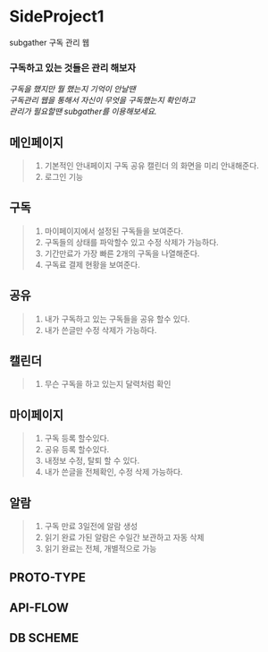 # SideProject1

subgather 구독 관리 웹

### 구독하고 있는 것들은 관리 해보자
_구독을 했지만 뭘 했는지 기억이 안날땐\
구독관리 웹을 통해서 자신이 무엇을 구독했는지 확인하고\
관리가 필요할땐 subgather를 이용해보세요._

## 메인페이지
> 1. 기본적인 안내페이지 구독 공유 캘린더 의 화면을 미리 안내해준다.
> 2. 로그인 기능
## 구독
> 1. 마이페이지에서 설정된 구독들을 보여준다.
> 2. 구독들의 상태를 파악할수 있고 수정 삭제가 가능하다.
> 3. 기간만료가 가장 빠른 2개의 구독을 나열해준다.
> 4. 구독료 결제 현황을 보여준다.
## 공유
> 1. 내가 구독하고 있는 구독들을 공유 할수 있다.
> 2. 내가 쓴글만 수정 삭제가 가능하다.
## 캘린더
> 1. 무슨 구독을 하고 있는지 달력처럼 확인
## 마이페이지
> 1. 구독 등록 할수있다.
> 2. 공유 등록 할수있다.
> 3. 내정보 수정, 탈퇴 할 수 있다.
> 4. 내가 쓴글을 전체확인, 수정 삭제 가능하다.
## 알람
> 1. 구독 만료 3일전에 알람 생성
> 2. 읽기 완료 가된 알람은 수일간 보관하고 자동 삭제
> 3. 읽기 완료는 전체, 개별적으로 가능





## PROTO-TYPE

## API-FLOW

## DB SCHEME
